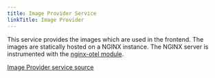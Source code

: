```yaml
---
title: Image Provider Service
linkTitle: Image Provider
---
```


This service provides the images which are used in the frontend. The images are statically hosted on a NGINX instance. The NGINX server is instrumented with the [nginx-otel module](https://github.com/nginxinc/nginx-otel/tree/main).

[Image Provider service source](https://github.com/open-telemetry/opentelemetry-demo/blob/main/src/imageprovider/)
